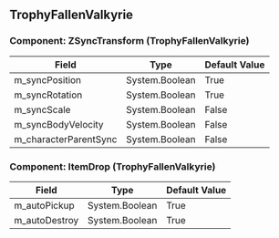## TrophyFallenValkyrie

### Component: ZSyncTransform (TrophyFallenValkyrie)

|Field|Type|Default Value|
|---|---|---|
|m_syncPosition|System.Boolean|True|
|m_syncRotation|System.Boolean|True|
|m_syncScale|System.Boolean|False|
|m_syncBodyVelocity|System.Boolean|False|
|m_characterParentSync|System.Boolean|False|

### Component: ItemDrop (TrophyFallenValkyrie)

|Field|Type|Default Value|
|---|---|---|
|m_autoPickup|System.Boolean|True|
|m_autoDestroy|System.Boolean|True|

